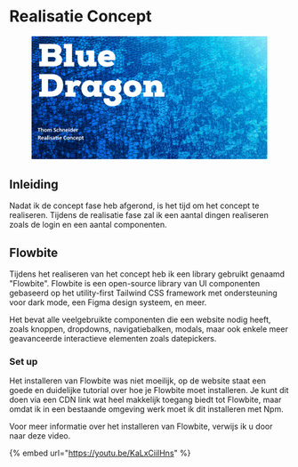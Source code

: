# Realisatie Concept

<figure><img src="../.gitbook/assets/vakrealisatieconcept.png" alt=""><figcaption></figcaption></figure>

## Inleiding

Nadat ik de concept fase heb afgerond, is het tijd om het concept te realiseren. Tijdens de realisatie fase zal ik een aantal dingen realiseren zoals de login en een aantal componenten.

## Flowbite

Tijdens het realiseren van het concept heb ik een library gebruikt genaamd "Flowbite". Flowbite is een open-source library van UI componenten gebaseerd op het utility-first Tailwind CSS framework met ondersteuning voor dark mode, een Figma design systeem, en meer.

Het bevat alle veelgebruikte componenten die een website nodig heeft, zoals knoppen, dropdowns, navigatiebalken, modals, maar ook enkele meer geavanceerde interactieve elementen zoals datepickers.

### Set up

Het installeren van Flowbite was niet moeilijk, op de website staat een goede en duidelijke tutorial over hoe je Flowbite moet installeren. Je kunt dit doen via een CDN link wat heel makkelijk toegang biedt tot Flowbite, maar omdat ik in een bestaande omgeving werk moet ik dit installeren met Npm.&#x20;

Voor meer informatie over het installeren van Flowbite, verwijs ik u door naar deze video.

{% embed url="https://youtu.be/KaLxCiilHns" %}

